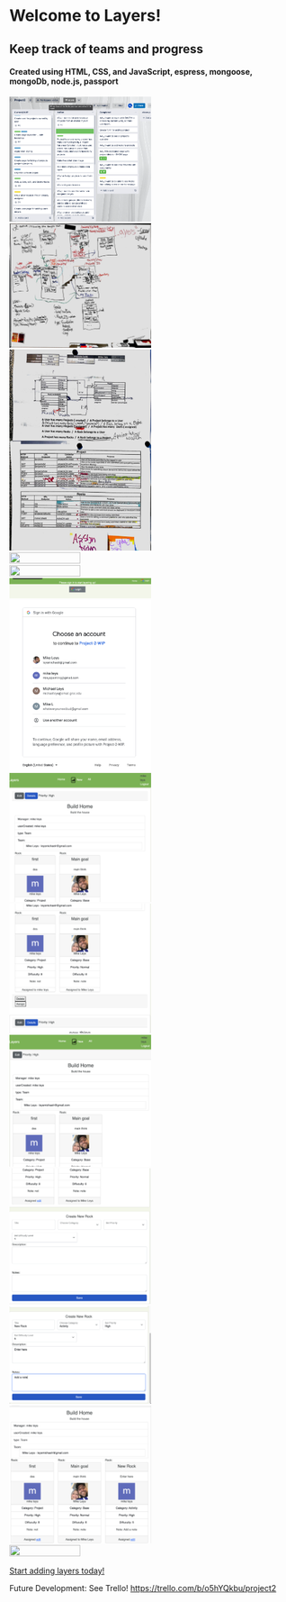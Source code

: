  # Welcome to Layers!

## Keep track of teams and progress

#### Created using HTML, CSS, and JavaScript, espress, mongoose, mongoDb, node.js, passport

<p align-content="center">
    <img src="/public/images/trello-board.png" width="50%" height="50%">
    <img src="/public/images/board.jpeg" width="50%" height="50%">
    <img src="/public/images/crud-printed.jpeg" width="50%" height="50%">
    <img src="/public/images/CRUD-form.jpeg" width="50%" height="50%">
    <img src="/public/images/CRUD-wireframe.jpeg" width="50%" height="50%">
    <img src="/public/images/ss6.png" width="50%" height="50%">
    <img src="/public/images/ss7.png" width="50%" height="50%">
    <img src="/public/images/ss8.png" width="50%" height="50%">
    <img src="/public/images/ss9.png" width="50%" height="50%">
    <img src="/public/images/ss10.png" width="50%" height="50%">
    <img src="/public/images/ss11.png" width="50%" height="50%">
    <img src="/public/images/ss12.png" width="50%" height="50%">
    <img src="/public/images/ss13.png" width="50%" height="50%">
    <img src="/public/images/ss14.png" width="50%" height="50%">

</p>

[Start adding layers today!](https://mysterious-mite-sarong.cyclic.app/)

Future Development:
See Trello!
https://trello.com/b/o5hYQkbu/project2



